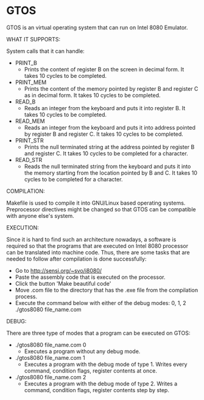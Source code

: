 # GTOS

GTOS is an virtual operating system that can run on Intel 8080 Emulator.



WHAT IT SUPPORTS:

System calls that it can handle:
  - PRINT_B
    * Prints the content of register B on the screen in decimal form. It takes 10 cycles to be completed.
  - PRINT_MEM
    * Prints the content of the memory pointed by register B and register C as in decimal form. It takes 10 cycles to be completed.
  - READ_B
    * Reads an integer from the keyboard and puts it into register B. It takes 10 cycles to be completed.
  - READ_MEM
    * Reads an integer from the keyboard and puts it into address pointed by register B and register C. It takes 10 cycles to be completed.
  - PRINT_STR
    * Prints the null terminated string at the address pointed by register B and register C. It takes 10 cycles to be completed for a character.
  - READ_STR
    * Reads the null terminated string from the keyboard and puts it into the memory starting from the location pointed by B and C. It takes 10 cycles to be completed for a character.



COMPILATION:

Makefile is used to compile it into GNU/Linux based operating systems. Preprocessor directives might be changed so that GTOS can be compatible with anyone else's system.



EXECUTION:

Since it is hard to find such an architecture nowadays, a software is required so that the programs that are executed on Intel 8080 processor can be translated into machine code. Thus, there are some tasks that are needed to follow after compilation is done successfully:
  - Go to http://sensi.org/~svo/i8080/
  - Paste the assembly code that is executed on the processor. 
  - Click the button 'Make beautiful code'
  - Move .com file to the directory that has the .exe file from the compilation process.
  - Execute the command below with either of the debug modes: 0, 1, 2\
      ./gtos8080 file_name.com



DEBUG:

There are three type of modes that a program can be executed on GTOS:
  - ./gtos8080 file_name.com 0
    * Executes a program without any debug mode.
  - ./gtos8080 file_name.com 1
    * Executes a program with the debug mode of type 1. Writes every command, condition flags, register contents at once.
  - ./gtos8080 file_name.com 2
    * Executes a program with the debug mode of type 2. Writes a command, condition flags, register contents step by step.
